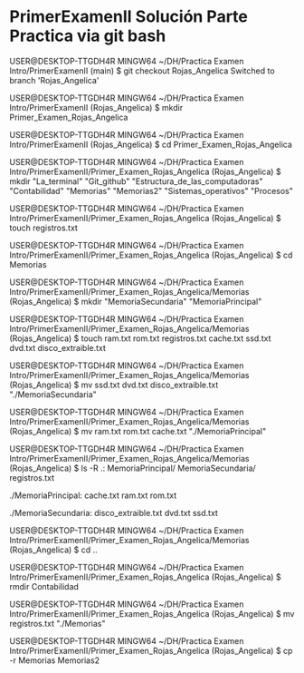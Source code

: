 # PrimerExamenII Solución Parte Practica via git bash

USER@DESKTOP-TTGDH4R MINGW64 ~/DH/Practica Examen Intro/PrimerExamenII (main)
$ git checkout Rojas_Angelica
Switched to branch 'Rojas_Angelica'

USER@DESKTOP-TTGDH4R MINGW64 ~/DH/Practica Examen Intro/PrimerExamenII (Rojas_Angelica)
$ mkdir Primer_Examen_Rojas_Angelica

USER@DESKTOP-TTGDH4R MINGW64 ~/DH/Practica Examen Intro/PrimerExamenII (Rojas_Angelica)
$ cd Primer_Examen_Rojas_Angelica

USER@DESKTOP-TTGDH4R MINGW64 ~/DH/Practica Examen Intro/PrimerExamenII/Primer_Examen_Rojas_Angelica (Rojas_Angelica)
$ mkdir "La_terminal" "Git_github" "Estructura_de_las_computadoras" "Contabilidad" "Memorias" "Memorias2" "Sistemas_operativos" "Procesos"

USER@DESKTOP-TTGDH4R MINGW64 ~/DH/Practica Examen Intro/PrimerExamenII/Primer_Examen_Rojas_Angelica (Rojas_Angelica)
$ touch registros.txt

USER@DESKTOP-TTGDH4R MINGW64 ~/DH/Practica Examen Intro/PrimerExamenII/Primer_Examen_Rojas_Angelica (Rojas_Angelica)
$ cd Memorias

USER@DESKTOP-TTGDH4R MINGW64 ~/DH/Practica Examen Intro/PrimerExamenII/Primer_Examen_Rojas_Angelica/Memorias (Rojas_Angelica)
$ mkdir "MemoriaSecundaria" "MemoriaPrincipal"

USER@DESKTOP-TTGDH4R MINGW64 ~/DH/Practica Examen Intro/PrimerExamenII/Primer_Examen_Rojas_Angelica/Memorias (Rojas_Angelica)
$ touch ram.txt rom.txt registros.txt cache.txt ssd.txt dvd.txt disco_extraible.txt

USER@DESKTOP-TTGDH4R MINGW64 ~/DH/Practica Examen Intro/PrimerExamenII/Primer_Examen_Rojas_Angelica/Memorias (Rojas_Angelica)
$ mv ssd.txt dvd.txt disco_extraible.txt "./MemoriaSecundaria"

USER@DESKTOP-TTGDH4R MINGW64 ~/DH/Practica Examen Intro/PrimerExamenII/Primer_Examen_Rojas_Angelica/Memorias (Rojas_Angelica)
$ mv ram.txt rom.txt cache.txt "./MemoriaPrincipal"

USER@DESKTOP-TTGDH4R MINGW64 ~/DH/Practica Examen Intro/PrimerExamenII/Primer_Examen_Rojas_Angelica/Memorias (Rojas_Angelica)
$ ls -R
.:
MemoriaPrincipal/  MemoriaSecundaria/  registros.txt

./MemoriaPrincipal:
cache.txt  ram.txt  rom.txt

./MemoriaSecundaria:
disco_extraible.txt  dvd.txt  ssd.txt

USER@DESKTOP-TTGDH4R MINGW64 ~/DH/Practica Examen Intro/PrimerExamenII/Primer_Examen_Rojas_Angelica/Memorias (Rojas_Angelica)
$ cd ..

USER@DESKTOP-TTGDH4R MINGW64 ~/DH/Practica Examen Intro/PrimerExamenII/Primer_Examen_Rojas_Angelica (Rojas_Angelica)
$ rmdir Contabilidad

USER@DESKTOP-TTGDH4R MINGW64 ~/DH/Practica Examen Intro/PrimerExamenII/Primer_Examen_Rojas_Angelica (Rojas_Angelica)
$ mv registros.txt "./Memorias"

USER@DESKTOP-TTGDH4R MINGW64 ~/DH/Practica Examen Intro/PrimerExamenII/Primer_Examen_Rojas_Angelica (Rojas_Angelica)
$ cp -r  Memorias Memorias2